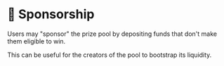 # 🎁 Sponsorship

Users may "sponsor" the prize pool by depositing funds that don't make them eligible to win.

This can be useful for the creators of the pool to bootstrap its liquidity.

